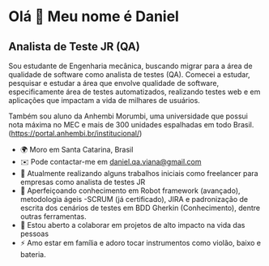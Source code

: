 Olá 👋 Meu nome é Daniel
============================

Analista de Teste JR (QA)
------------------------

Sou estudante de Engenharia mecânica, buscando migrar para a área de qualidade de software como analista de testes (QA). Comecei a estudar, pesquisar e estudar a área que envolve qualidade de software, especificamente área de testes automatizados, realizando testes web e em aplicações que impactam a vida de milhares de usuários.

Também sou aluno da Anhembi Morumbi, uma universidade que possui nota máxima no MEC  e mais de 300 unidades espalhadas em todo Brasil. (https://portal.anhembi.br/institucional/)

* 🌍 Moro em Santa Catarina, Brasil
* ✉️ Pode contactar-me em [daniel.qa.viana@gmail.com](mailto:daniel.qa.viana@gmail.com)
* 🚀 Atualmente realizando alguns trabalhos iniciais como freelancer para empresas como analista de testes JR
* 🧠 Aperfeiçoando conhecimento em Robot framework (avançado), metodologia ágeis -SCRUM (já certificado), JIRA e padronização de escrita dos cenários de testes em BDD Gherkin (Conhecimento), dentre outras ferramentas.
* 🤝 Estou aberto a colaborar em projetos de alto impacto na vida das pessoas
* ⚡ Amo estar em família e adoro tocar instrumentos como violão, baixo e bateria.
